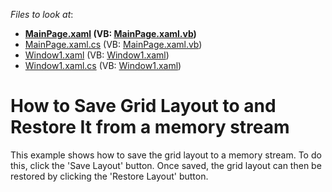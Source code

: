 <!-- default file list -->
*Files to look at*:

* **[MainPage.xaml](./CS/DXGrid_GridLayout/MainPage.xaml) (VB: [MainPage.xaml.vb](./VB/DXGrid_GridLayout/MainPage.xaml.vb))**
* [MainPage.xaml.cs](./CS/DXGrid_GridLayout/MainPage.xaml.cs) (VB: [MainPage.xaml.vb](./VB/DXGrid_GridLayout/MainPage.xaml.vb))
* [Window1.xaml](./CS/DXGrid_GridLayout/Window1.xaml) (VB: [Window1.xaml](./VB/DXGrid_GridLayout/Window1.xaml))
* [Window1.xaml.cs](./CS/DXGrid_GridLayout/Window1.xaml.cs) (VB: [Window1.xaml](./VB/DXGrid_GridLayout/Window1.xaml))
<!-- default file list end -->
# How to Save Grid Layout to and Restore It from a memory stream


<p>This example shows how to save the grid layout to a memory stream. To do this, click the 'Save Layout' button. Once saved, the grid layout can then be restored by clicking the 'Restore Layout' button.</p>

<br/>


